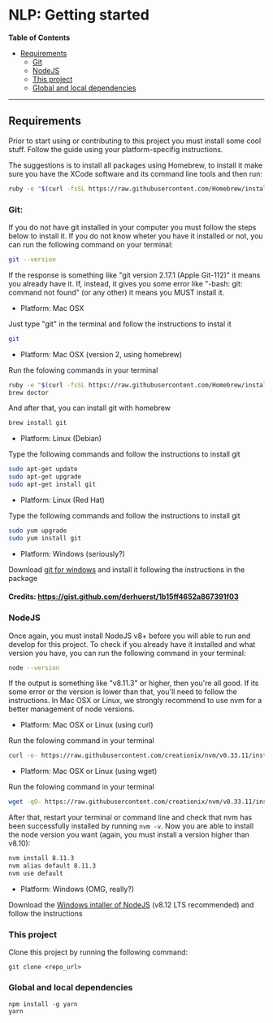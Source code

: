 NLP: Getting started
====================

**Table of Contents**

* [Requirements](#requirements)
    * [Git](#git)
    * [NodeJS](#nodejs)
    * [This project](#this-project)
    * [Global and local dependencies](#global-and-local-dependencies)

- - -

## Requirements

Prior to start using or contributing to this project you must install some cool stuff.
Follow the guide using your platform-specifig instructions.

The suggestions is to install all packages using Homebrew, to install it make sure you have the XCode software and its command line tools and then run:
```sh
ruby -e "$(curl -fsSL https://raw.githubusercontent.com/Homebrew/install/master/install)"
```

### Git:
If you do not have git installed in your computer you must follow the steps below to install it.
If you do not know wheter you have it installed or not, you can run the following command on your terminal:

```sh
git --version
```
If the response is something like "git version 2.17.1 (Apple Git-112)" it means you already have it. If, instead, it gives you some error like "-bash: git: command not found" (or any other) it means you MUST install it.

- Platform: Mac OSX

Just type "git" in the terminal and follow the instructions to instal it
```sh
git
```

- Platform: Mac OSX (version 2, using homebrew)

Run the folowing commands in your terminal
```sh
ruby -e "$(curl -fsSL https://raw.githubusercontent.com/Homebrew/install/master/install)"
brew doctor
```
And after that, you can install git with homebrew
```sh
brew install git
```

- Platform: Linux (Debian)

Type the following commands and follow the instructions to install git
```sh
sudo apt-get update
sudo apt-get upgrade
sudo apt-get install git
```

- Platform: Linux (Red Hat)

Type the following commands and follow the instructions to install git
```sh
sudo yum upgrade
sudo yum install git
```

- Platform: Windows (seriously?)

Download [git for windows](https://gitforwindows.org/) and install it following the instructions in the package

#### Credits: https://gist.github.com/derhuerst/1b15ff4652a867391f03

### NodeJS
Once again, you must install NodeJS v8+ before you will able to run and develop for this project.
To check if you already have it installed and what version you have, you can run the following command in your terminal:
```sh
node --version
```
If the output is something like "v8.11.3" or higher, then you're all good. If its some error or the version is lower than that, you'll need to follow the instructions.
In Mac OSX or Linux, we strongly recommend to use nvm for a better management of node versions.

- Platform: Mac OSX or Linux (using curl)

Run the folowing command in your terminal
```sh
curl -o- https://raw.githubusercontent.com/creationix/nvm/v0.33.11/install.sh | bash
```

- Platform: Mac OSX or Linux (using wget)

Run the folowing command in your terminal
```sh
wget -qO- https://raw.githubusercontent.com/creationix/nvm/v0.33.11/install.sh | bash
```
After that, restart your terminal or command line and check that nvm has been successfully installed by running ```nvm -v```.
Now you are able to install the node version you want (again, you must install a version higher than v8.10):
```sh
nvm install 8.11.3
nvm alias default 8.11.3
nvm use default
```

- Platform: Windows (OMG, really?)

Download the [Windows intaller of NodeJS](https://nodejs.org/en/) (v8.12 LTS recommended) and follow the instructions

### This project
Clone this project by running the following command:
```
git clone <repo_url>
```

### Global and local dependencies
```
npm install -g yarn
yarn
```
